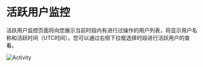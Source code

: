 ﻿# 活跃用户监控

活跃用户监控页面将向您展示当前时段内有进行过操作的用户列表，将显示用户名称和活跃时间（UTC时间）。您可以通过右侧下拉框选择时段进行活跃用户的查看。

![Activity](~/images/monitor-oj-activity.png)